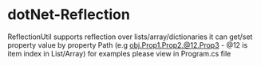 # dotNet-Reflection
ReflectionUtil supports reflection over lists/array/dictionaries
it can get/set property value by property Path (e.g obj.Prop1.Prop2.@12.Prop3 - @12 is item index in List/Array)
for examples please view in Program.cs file
